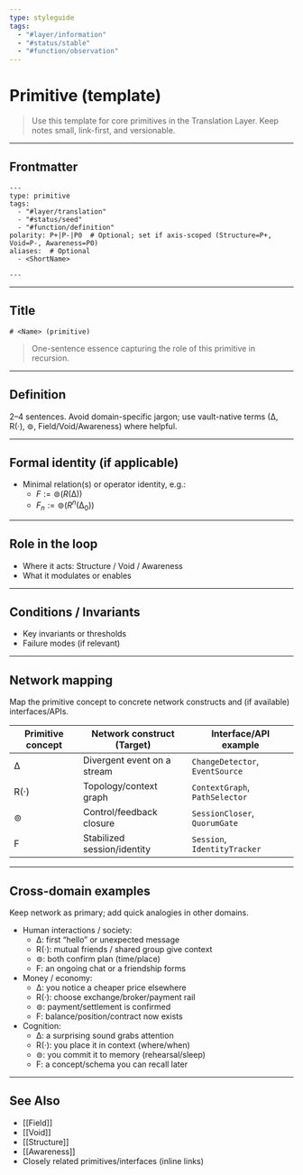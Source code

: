 ```yaml
---
type: styleguide
tags:
  - "#layer/information"
  - "#status/stable"
  - "#function/observation"
---
```


# Primitive (template)

> Use this template for core primitives in the Translation Layer. Keep notes small, link-first, and versionable.

---

## Frontmatter

```
---
type: primitive
tags:
  - "#layer/translation"
  - "#status/seed"
  - "#function/definition"
polarity: P+|P-|P0  # Optional; set if axis-scoped (Structure=P+, Void=P-, Awareness=P0)
aliases:  # Optional
  - <ShortName>

---
```

---

## Title

`# <Name> (primitive)`

> One-sentence essence capturing the role of this primitive in recursion.

---

## Definition

2–4 sentences. Avoid domain-specific jargon; use vault-native terms (∆, R(·), ⊚, Field/Void/Awareness) where helpful.

---

## Formal identity (if applicable)

- Minimal relation(s) or operator identity, e.g.:
  - $F := ⊚(R(∆))$
  - $F_n := ⊚(R^n(∆_0))$

---

## Role in the loop

- Where it acts: Structure / Void / Awareness
- What it modulates or enables

---

## Conditions / Invariants

- Key invariants or thresholds
- Failure modes (if relevant)

---

## Network mapping

Map the primitive concept to concrete network constructs and (if available) interfaces/APIs.

| Primitive concept | Network construct (Target) | Interface/API example |
|-------------------|----------------------------|-----------------------|
| ∆                 | Divergent event on a stream | `ChangeDetector`, `EventSource` |
| R(·)              | Topology/context graph      | `ContextGraph`, `PathSelector` |
| ⊚                 | Control/feedback closure    | `SessionCloser`, `QuorumGate` |
| F                 | Stabilized session/identity | `Session`, `IdentityTracker` |

---

## Cross-domain examples

Keep network as primary; add quick analogies in other domains.

- Human interactions / society:
  - ∆: first “hello” or unexpected message
  - R(·): mutual friends / shared group give context
  - ⊚: both confirm plan (time/place)
  - F: an ongoing chat or a friendship forms
- Money / economy:
  - ∆: you notice a cheaper price elsewhere
  - R(·): choose exchange/broker/payment rail
  - ⊚: payment/settlement is confirmed
  - F: balance/position/contract now exists
- Cognition:
  - ∆: a surprising sound grabs attention
  - R(·): you place it in context (where/when)
  - ⊚: you commit it to memory (rehearsal/sleep)
  - F: a concept/schema you can recall later

---

## See Also

- [[Field]]
- [[Void]]
- [[Structure]]
- [[Awareness]]
- Closely related primitives/interfaces (inline links)
